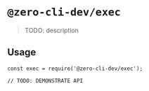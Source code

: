 # `@zero-cli-dev/exec`

> TODO: description

## Usage

```
const exec = require('@zero-cli-dev/exec');

// TODO: DEMONSTRATE API
```

